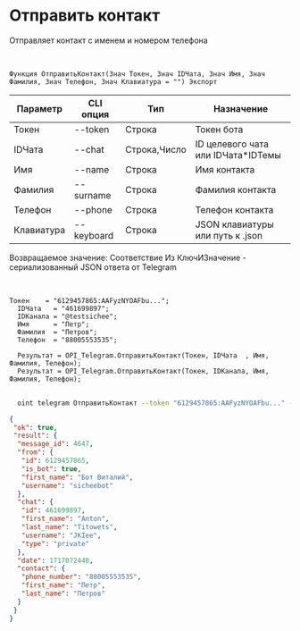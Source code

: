 ﻿---
sidebar_position: 9
---

# Отправить контакт
 Отправляет контакт с именем и номером телефона


<br/>


`Функция ОтправитьКонтакт(Знач Токен, Знач IDЧата, Знач Имя, Знач Фамилия, Знач Телефон, Знач Клавиатура = "") Экспорт`

  | Параметр | CLI опция | Тип | Назначение |
  |-|-|-|-|
  | Токен | --token | Строка | Токен бота |
  | IDЧата | --chat | Строка,Число | ID целевого чата или IDЧата*IDТемы |
  | Имя | --name | Строка | Имя контакта |
  | Фамилия | --surname | Строка | Фамилия контакта |
  | Телефон | --phone | Строка | Телефон контакта |
  | Клавиатура | --keyboard | Строка | JSON клавиатуры или путь к .json |

  
  Возвращаемое значение:   Соответствие Из КлючИЗначение - сериализованный JSON ответа от Telegram

<br/>




```bsl title="Пример кода"
Токен    = "6129457865:AAFyzNYOAFbu...";
  IDЧата   = "461699897";
  IDКанала = "@testsichee";
  Имя      = "Петр";
  Фамилия  = "Петров";
  Телефон  = "88005553535";
  
  Результат = OPI_Telegram.ОтправитьКонтакт(Токен, IDЧата  , Имя, Фамилия, Телефон);
  Результат = OPI_Telegram.ОтправитьКонтакт(Токен, IDКанала, Имя, Фамилия, Телефон);
```
	


```sh title="Пример команды CLI"
    
  oint telegram ОтправитьКонтакт --token "6129457865:AAFyzNYOAFbu..." --chat "461699897" --name "Петр" --surname "Петров" --phone "88005553535" --keyboard %keyboard%

```

```json title="Результат"
{
 "ok": true,
 "result": {
  "message_id": 4647,
  "from": {
   "id": 6129457865,
   "is_bot": true,
   "first_name": "Бот Виталий",
   "username": "sicheebot"
  },
  "chat": {
   "id": 461699897,
   "first_name": "Anton",
   "last_name": "Titowets",
   "username": "JKIee",
   "type": "private"
  },
  "date": 1717072448,
  "contact": {
   "phone_number": "88005553535",
   "first_name": "Петр",
   "last_name": "Петров"
  }
 }
}
```
